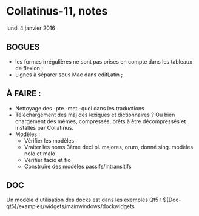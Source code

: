 # Collatinus-11, notes

lundi 4 janvier 2016 

## BOGUES
- les formes irrégulières ne sont pas prises en compte
  dans les tableaux de flexion ;
- Lignes à séparer sous Mac dans editLatin ;

## À FAIRE :
- Nettoyage des -pte -met -quoi dans les traductions
- Téléchargement des màj des lexiques et dictionnaires ?
  Ou bien chargement des mêmes, compressés, prêts à être décompressés
  et installés par Collatinus.
- Modèles :
  *	Vérifier les modèles
  *	Vraiter les noms 3ème decl pl. majores, orum, donné sing.
	modèles nolo et malo
  * Vérifier facio et fio
  *	Construire des modèles passifs/intransitifs

## DOC

Un modèle d'utilisation des docks est dans les exemples Qt5 : 
${Doc-qt5}/examples/widgets/mainwindows/dockwidgets
